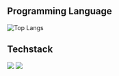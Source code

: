 ## Programming Language
![Top Langs](https://github-readme-stats.vercel.app/api/top-langs/?username=9thanaphat&theme=tokyonight&hide=roff)<br>
## Techstack
<img src="https://img.shields.io/badge/React-20232A?style=for-the-badge&logo=react&logoColor=61DAFB" /> 
<img src="https://img.shields.io/badge/React-20232A?style=for-the-badge&logo=react&logoColor=61DAFB](https://img.shields.io/badge/JavaScript-323330?style=for-the-badge&logo=javascript&logoColor=F7DF1E)" />
